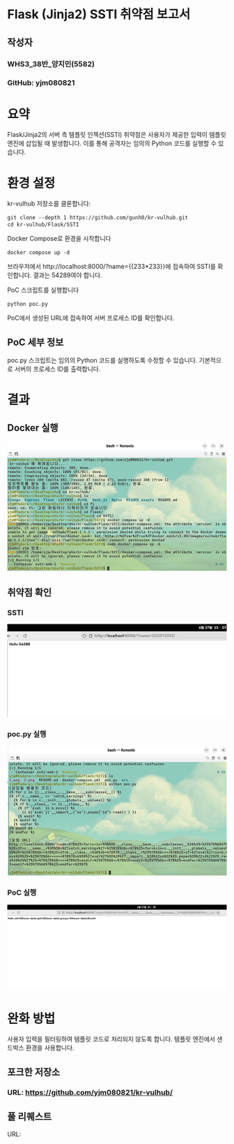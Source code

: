 # Flask (Jinja2) SSTI 취약점 보고서

## 작성자
### WHS3_38반_양지민(5582)
### GitHub: yjm080821

# 요약
Flask/Jinja2의 서버 측 템플릿 인젝션(SSTI) 취약점은 사용자가 제공한 입력이 템플릿 엔진에 삽입될 때 발생합니다. 이를 통해 공격자는 임의의 Python 코드를 실행할 수 있습니다.

# 환경 설정

kr-vulhub 저장소를 클론합니다:
```
git clone --depth 1 https://github.com/gunh0/kr-vulhub.git
cd kr-vulhub/Flask/SSTI
```

Docker Compose로 환경을 시작합니다
```
docker compose up -d
```

브라우저에서 http://localhost:8000/?name={{233*233}}에 접속하여 SSTI를 확인합니다. 결과는 54289여야 합니다.

PoC 스크립트를 실행합니다
```
python poc.py
```

PoC에서 생성된 URL에 접속하여 서버 프로세스 ID를 확인합니다.

## PoC 세부 정보
poc.py 스크립트는 임의의 Python 코드를 실행하도록 수정할 수 있습니다. 기본적으로 서버의 프로세스 ID를 출력합니다.

# 결과

## Docker 실행
![](1.png)
## 취약점 확인
### SSTI
![](2.png)
### poc.py 실행
![](3.png)
### PoC 실행
![](4.png)

# 완화 방법

사용자 입력을 필터링하여 템플릿 코드로 처리되지 않도록 합니다.
템플릿 엔진에서 샌드박스 환경을 사용합니다.

## 포크한 저장소

### URL: https://github.com/yjm080821/kr-vulhub/

## 풀 리퀘스트

URL:

